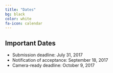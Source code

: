 ```yaml
---
title: "Dates"
bg: black
color: white
fa-icon: calendar
---
```


## Important Dates 

- Submission deadline: July 31, 2017
- Notification of acceptance: September 18, 2017
- Camera-ready deadline: October 9, 2017


